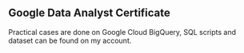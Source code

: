 ## Google Data Analyst Certificate

Practical cases are done on Google Cloud BigQuery, SQL scripts and dataset can be found on my account.
